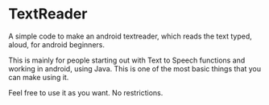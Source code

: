 # TextReader

A simple code to make an android textreader, which reads the text typed, aloud, for android beginners.

This is mainly for people starting out with Text to Speech functions and working in android, using Java. This is one of the most basic things that you can make using it.

Feel free to use it as you want. No restrictions.
